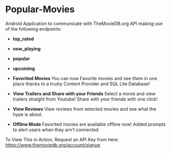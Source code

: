 # Popular-Movies

Android Application to communicate with TheMovieDB.org API making use of the following endpoints:
- <b>top_rated</b>
- <b>now_playing</b>
- <b>popular</b>
- <b>upcoming</b>

- <b> Favorited Movies </b>
You can now Favorite movies and see them in one place thanks to a trusty Content Provider and SQL Lite Database!

- <b> View Trailers and Share with your Friends </b>
Select a movie and view trailers straight from Youtube! Share with your friends with one click!

- <b> View Reviews </b>
View reviews from selected movies and see what the hype is about.

- <b> Offline Mode </b>
Favorited movies are available offline now! Added prompts to alert users when they arn't connected

To View This in Action, Request an API Key from here:
https://www.themoviedb.org/account/signup

